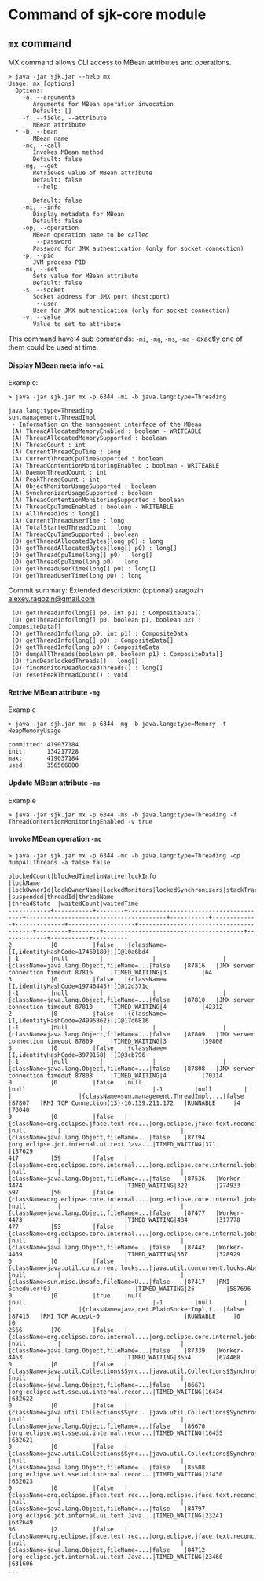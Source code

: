 Command of sjk-core module
=========

`mx` command
----
MX command allows CLI access to MBean attributes and operations.

    > java -jar sjk.jar --help mx
    Usage: mx [options]
      Options:
        -a, --arguments
           Arguments for MBean operation invocation
           Default: []
        -f, --field, --attribute
           MBean attribute
      * -b, --bean
           MBean name
        -mc, --call
           Invokes MBean method
           Default: false
        -mg, --get
           Retrieves value of MBean attribute
           Default: false
            --help

           Default: false
        -mi, --info
           Display metadata for MBean
           Default: false
        -op, --operation
           MBean operation name to be called
            --password
           Password for JMX authentication (only for socket connection)
        -p, --pid
           JVM process PID
        -ms, --set
           Sets value for MBean attribute
           Default: false
        -s, --socket
           Socket address for JMX port (host:port)
            --user
           User for JMX authentication (only for socket connection)
        -v, --value
           Value to set to attribute

This command have 4 sub commands: `-mi`, `-mg`, `-ms`, `-mc` - exactly one of them could be used at time.

#### Display MBean meta info `-mi`

Example:

    > java -jar sjk.jar mx -p 6344 -mi -b java.lang:type=Threading

    java.lang:type=Threading
    sun.management.ThreadImpl
     - Information on the management interface of the MBean
     (A) ThreadAllocatedMemoryEnabled : boolean - WRITEABLE
     (A) ThreadAllocatedMemorySupported : boolean
     (A) ThreadCount : int
     (A) CurrentThreadCpuTime : long
     (A) CurrentThreadCpuTimeSupported : boolean
     (A) ThreadContentionMonitoringEnabled : boolean - WRITEABLE
     (A) DaemonThreadCount : int
     (A) PeakThreadCount : int
     (A) ObjectMonitorUsageSupported : boolean
     (A) SynchronizerUsageSupported : boolean
     (A) ThreadContentionMonitoringSupported : boolean
     (A) ThreadCpuTimeEnabled : boolean - WRITEABLE
     (A) AllThreadIds : long[]
     (A) CurrentThreadUserTime : long
     (A) TotalStartedThreadCount : long
     (A) ThreadCpuTimeSupported : boolean
     (O) getThreadAllocatedBytes(long p0) : long
     (O) getThreadAllocatedBytes(long[] p0) : long[]
     (O) getThreadCpuTime(long[] p0) : long[]
     (O) getThreadCpuTime(long p0) : long
     (O) getThreadUserTime(long[] p0) : long[]
     (O) getThreadUserTime(long p0) : long
Commit summary: Extended description: (optional)
aragozin alexey.ragozin@gmail.com

     (O) getThreadInfo(long[] p0, int p1) : CompositeData[]
     (O) getThreadInfo(long[] p0, boolean p1, boolean p2) : CompositeData[]
     (O) getThreadInfo(long p0, int p1) : CompositeData
     (O) getThreadInfo(long[] p0) : CompositeData[]
     (O) getThreadInfo(long p0) : CompositeData
     (O) dumpAllThreads(boolean p0, boolean p1) : CompositeData[]
     (O) findDeadlockedThreads() : long[]
     (O) findMonitorDeadlockedThreads() : long[]
     (O) resetPeakThreadCount() : void

#### Retrive MBean attribute `-mg`

Example

    > java -jar sjk.jar mx -p 6344 -mg -b java.lang:type=Memory -f HeapMemoryUsage

    committed: 419037184
    init:      134217728
    max:       419037184
    used:      356566800

#### Update MBean attribute `-ms`

Example

    > java -jar sjk.jar mx -p 6344 -ms -b java.lang:type=Threading -f ThreadContentionMonitoringEnabled -v true

#### Invoke MBean operation `-mc`

    > java -jar sjk.jar mx -p 6344 -mc -b java.lang:type=Threading -op dumpAllThreads -a false false
    
    blockedCount|blockedTime|inNative|lockInfo                                |lockName                                |lockOwnerId|lockOwnerName|lockedMonitors|lockedSynchronizers|stackTrace                              |suspended|threadId|threadName                              |threadState  |waitedCount|waitedTime
    ------------+-----------+--------+----------------------------------------+----------------------------------------+-----------+-------------+--------------+-------------------+----------------------------------------+---------+--------+----------------------------------------+-------------+-----------+----------
    2           |0          |false   |{className=[I,identityHashCode=17460180}|[I@10a6bd4                              |-1         |null         |              |                   |{className=java.lang.Object,fileName=...|false    |87816   |JMX server connection timeout 87816     |TIMED_WAITING|3          |64        
    3           |0          |false   |{className=[I,identityHashCode=19740445}|[I@12d371d                              |-1         |null         |              |                   |{className=java.lang.Object,fileName=...|false    |87810   |JMX server connection timeout 87810     |TIMED_WAITING|4          |42312     
    2           |0          |false   |{className=[I,identityHashCode=24995862}|[I@17d6816                              |-1         |null         |              |                   |{className=java.lang.Object,fileName=...|false    |87809   |JMX server connection timeout 87809     |TIMED_WAITING|3          |59808     
    3           |0          |false   |{className=[I,identityHashCode=3979158} |[I@3cb796                               |-1         |null         |              |                   |{className=java.lang.Object,fileName=...|false    |87808   |JMX server connection timeout 87808     |TIMED_WAITING|4          |70314     
    0           |0          |false   |null                                    |null                                    |-1         |null         |              |                   |{className=sun.management.ThreadImpl,...|false    |87807   |RMI TCP Connection(13)-10.139.211.172   |RUNNABLE     |4          |70040     
    0           |0          |false   |{className=org.eclipse.jface.text.rec...|org.eclipse.jface.text.reconciler.Dir...|-1         |null         |              |                   |{className=java.lang.Object,fileName=...|false    |87794   |org.eclipse.jdt.internal.ui.text.Java...|TIMED_WAITING|371        |187629    
    417         |59         |false   |{className=org.eclipse.core.internal....|org.eclipse.core.internal.jobs.Worker...|-1         |null         |              |                   |{className=java.lang.Object,fileName=...|false    |87536   |Worker-4474                             |TIMED_WAITING|322        |274933    
    597         |50         |false   |{className=org.eclipse.core.internal....|org.eclipse.core.internal.jobs.Worker...|-1         |null         |              |                   |{className=java.lang.Object,fileName=...|false    |87477   |Worker-4473                             |TIMED_WAITING|484        |317778    
    477         |53         |false   |{className=org.eclipse.core.internal....|org.eclipse.core.internal.jobs.Worker...|-1         |null         |              |                   |{className=java.lang.Object,fileName=...|false    |87442   |Worker-4469                             |TIMED_WAITING|567        |328929    
    0           |0          |false   |{className=java.util.concurrent.locks...|java.util.concurrent.locks.AbstractQu...|-1         |null         |              |                   |{className=sun.misc.Unsafe,fileName=U...|false    |87417   |RMI Scheduler(0)                        |TIMED_WAITING|25         |587696    
    0           |0          |true    |null                                    |null                                    |-1         |null         |              |                   |{className=java.net.PlainSocketImpl,f...|false    |87415   |RMI TCP Accept-0                        |RUNNABLE     |0          |0         
    2566        |70         |false   |{className=org.eclipse.core.internal....|org.eclipse.core.internal.jobs.Worker...|-1         |null         |              |                   |{className=java.lang.Object,fileName=...|false    |87339   |Worker-4463                             |TIMED_WAITING|3554       |624468    
    0           |0          |false   |{className=java.util.Collections$Sync...|java.util.Collections$SynchronizedRan...|-1         |null         |              |                   |{className=java.lang.Object,fileName=...|false    |86671   |org.eclipse.wst.sse.ui.internal.recon...|TIMED_WAITING|16434      |632622    
    0           |0          |false   |{className=java.util.Collections$Sync...|java.util.Collections$SynchronizedRan...|-1         |null         |              |                   |{className=java.lang.Object,fileName=...|false    |86670   |org.eclipse.wst.sse.ui.internal.recon...|TIMED_WAITING|16435      |632621    
    0           |0          |false   |{className=java.util.Collections$Sync...|java.util.Collections$SynchronizedRan...|-1         |null         |              |                   |{className=java.lang.Object,fileName=...|false    |85508   |org.eclipse.wst.sse.ui.internal.recon...|TIMED_WAITING|21430      |632623    
    0           |0          |false   |{className=org.eclipse.jface.text.rec...|org.eclipse.jface.text.reconciler.Dir...|-1         |null         |              |                   |{className=java.lang.Object,fileName=...|false    |84797   |org.eclipse.jdt.internal.ui.text.Java...|TIMED_WAITING|23241      |632649    
    86          |2          |false   |{className=org.eclipse.jface.text.rec...|org.eclipse.jface.text.reconciler.Dir...|-1         |null         |              |                   |{className=java.lang.Object,fileName=...|false    |84712   |org.eclipse.jdt.internal.ui.text.Java...|TIMED_WAITING|23460      |631606    
    ...
